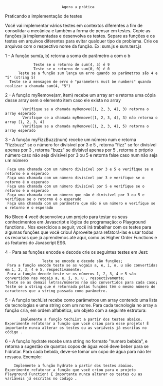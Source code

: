                               Agora a prática

Praticando a implementação de testes

Você vai implementar vários testes em contextos diferentes a fim de consolidar a mecânica e também a forma de pensar em testes.
Copie as funções já implementadas e desenvolva os testes. Separe as funções e os testes em arquivos diferentes para evitar qualquer tipo de problema.
Crie os arquivos com o respectivo nome da função. Ex: sum.js e sum.test.js

1 - A função sum(a, b) retorna a soma do parâmetro a com o b
              
                 Teste se o retorno de sum(4, 5) é 9
                 Teste se o retorno de sum(0, 0) é 0
          Teste se a função sum lança um erro quando os parâmetros são 4 e "5" (string 5)
      Teste se a mensagem de erro é "parameters must be numbers" quando realizar a chamada sum(4, "5")

2 - A função myRemove(arr, item) recebe um array arr e retorna uma cópia desse array sem o elemento item caso ele exista no array
                    
            Verifique se a chamada myRemove([1, 2, 3, 4], 3) retorna o array esperado
            Verifique se a chamada myRemove([1, 2, 3, 4], 3) não retorna o array [1, 2, 3, 4]
            Verifique se a chamada myRemove([1, 2, 3, 4], 5) retorna o array esperado

3 - A função myFizzBuzz(num) recebe um número num e retorna "fizzbuzz" se o número for divisível por 3 e 5 , retorna "fizz" se for divisível apenas por 3 , retorna "buzz" se divisível apenas por 5 , retorna o próprio número caso não seja divisível por 3 ou 5 e retorna false caso num não seja um número

     Faça uma chamada com um número divisível por 3 e 5 e verifique se o retorno é o esperado
     Faça uma chamada com um número divisível por 3 e verifique se o retorno é o esperado
     Faça uma chamada com um número divisível por 5 e verifique se o retorno é o esperado
     Faça uma chamada com um número que não é divisível por 3 ou 5 e verifique se o retorno é o esperado
     Faça uma chamada com um parâmetro que não é um número e verifique se o retorno é o esperado

No Bloco 4 você desenvolveu um projeto para testar os seus conhecimentos em Javascript e lógica de programação: o Playground functions . Nos exercícios a seguir, você irá trabalhar com os testes para algumas funções que você criou! Aproveite para refatorá-las e usar todos os recursos que já aprendemos até aqui, como as Higher Order Functions e as features do Javascript ES6.

4 - Para as funções encode e decode crie os seguintes testes em Jest:
    
                     Teste se encode e decode são funções;
     Para a função encode teste se as vogais a, e, i, o, u são convertidas em 1, 2, 3, 4 e 5, respectivamente;
     Para a função decode teste se os números 1, 2, 3, 4 e 5 são convertidos nas vogais a, e, i, o, u , respectivamente;
     Teste se as demais letras/números não são convertidos para cada caso;
    Teste se a string que é retornada pelas funções têm o mesmo número de caracteres que a string passada como parâmetro.

5 - A função techList recebe como parâmetros um array contendo uma lista de tecnologias e uma string com um nome. Para cada tecnologia no array a função cria, em ordem alfabética, um objeto com a seguinte estrutura:

           Implemente a função techList a partir dos testes abaixo. Experimente refatorar a função que você criou para esse projeto! É importante nunca alterar os testes ou as variáveis já escritas no código .

6 - A função hydrate recebe uma string no formato "numero bebida", e retorna a sugestão de quantos copos de água você deve beber para se hidratar. Para cada bebida, deve-se tomar um copo de água para não ter ressaca. Exemplo:
         
        Implemente a função hydrate a partir dos testes abaixo. Experimente refatorar a função que você criou para o projeto Playground Function! É importante nunca alterar os testes ou as variáveis já escritas no código .

